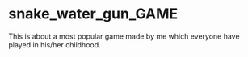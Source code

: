 # snake_water_gun_GAME
This is about a most popular game made by me which everyone have played in his/her childhood.

